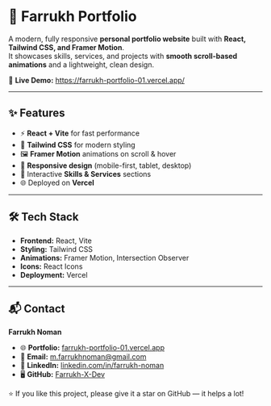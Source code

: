 # 🚀 Farrukh Portfolio

A modern, fully responsive **personal portfolio website** built with **React, Tailwind CSS, and Framer Motion**.  
It showcases skills, services, and projects with **smooth scroll-based animations** and a lightweight, clean design.

🔗 **Live Demo:** https://farrukh-portfolio-01.vercel.app/

---

## ✨ Features

- ⚡ **React + Vite** for fast performance  
- 🎨 **Tailwind CSS** for modern styling  
- 🖼️ **Framer Motion** animations on scroll & hover  
- 📱 **Responsive design** (mobile-first, tablet, desktop)  
- 🎯 Interactive **Skills & Services** sections  
- 🌐 Deployed on **Vercel**


---

## 🛠️ Tech Stack

- **Frontend:** React, Vite  
- **Styling:** Tailwind CSS  
- **Animations:** Framer Motion, Intersection Observer
- **Icons:** React Icons  
- **Deployment:** Vercel

---


## 📬 Contact

**Farrukh Noman**

- 🌐 **Portfolio:** [farrukh-portfolio-01.vercel.app](https://farrukh-portfolio-01.vercel.app/)  
- 📧 **Email:** [m.farrukhnoman@gmail.com](mailto:m.farrukhnoman@gmail.com)  
- 💼 **LinkedIn:** [linkedin.com/in/farrukh-noman](https://www.linkedin.com/in/farrukh-noman/)  
- 🖥️ **GitHub:** [Farrukh-X-Dev](https://github.com/Farrukh-X-Dev)  

⭐ If you like this project, please give it a star on GitHub — it helps a lot!
